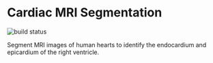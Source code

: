 # Cardiac MRI Segmentation

![build status](https://travis-ci.org/chuckyee/cardiac-segmentation.svg?branch=master)

Segment MRI images of human hearts to identify the endocardium and epicardium of the right ventricle.
